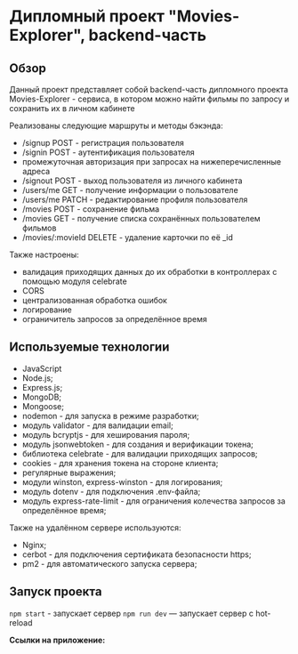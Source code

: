 # Дипломный проект "Movies-Explorer", backend-часть

## Обзор
Данный проект представляет собой backend-часть дипломного проекта Movies-Explorer - сервиса, в котором можно найти фильмы по запросу и сохранить их в личном кабинете

Реализованы следующие маршруты и методы бэкэнда:
* /signup POST - регистрация пользователя
* /signin POST - аутентификация пользователя
* промежуточная авторизация при запросах на нижеперечисленные адреса
* /signout POST - выход пользователя из личного кабинета
* /users/me GET - получение информации о пользователе
* /users/me PATCH - редактирование профиля пользователя
* /movies POST - сохранение фильма
* /movies GET - получение списка сохранённых пользователем фильмов
* /movies/:movieId DELETE - удаление карточки по её _id

Также настроены:
* валидация приходящих данных до их обработки в контроллерах с помощью модуля celebrate
* CORS
* централизованная обработка ошибок
* логирование
* ограничитель запросов за определённое время

## Используемые технологии

* JavaScript
* Node.js;
* Express.js;
* MongoDB;
* Mongoose;
* nodemon - для запуска в режиме разработки;
* модуль validator - для валидации email;
* модуль bcryptjs - для хеширования пароля;
* модуль jsonwebtoken - для создания и верификации токена;
* библиотека celebrate - для валидации приходящих запросов;
* cookies - для хранения токена на стороне клиента;
* регулярные выражения;
* модули winston, express-winston - для логирования;
* модуль dotenv - для подключения .env-файла;
* модуль express-rate-limit - для ограничения колечества запросов за определённое время;

Также на удалённом сервере используются:
* Nginx;
* cerbot - для подключения сертификата безопасности https;
* pm2 - для автоматического запуска сервера;

## Запуск проекта

`npm start` - запускает сервер
`npm run dev` — запускает сервер с hot-reload

**Ссылки на приложение:**
<!-- здесь будет ip -->
<!-- здесь будет доменнный адрес -->
